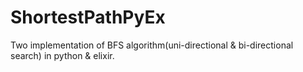 # ShortestPathPyEx
Two implementation of BFS algorithm(uni-directional &amp; bi-directional search) in python &amp; elixir.

